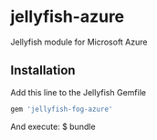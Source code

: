 # jellyfish-azure

Jellyfish module for Microsoft Azure

## Installation
Add this line to the Jellyfish Gemfile
```ruby
gem 'jellyfish-fog-azure'
```
And execute:
    $ bundle

